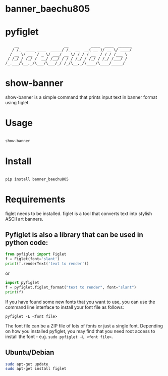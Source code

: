 # banner_baechu805

# **pyfiglet**
```
    __                    __          ____  ____  ______
   / /_  ____ ____  _____/ /_  __  __( __ )/ __ \/ ____/
  / __ \/ __ `/ _ \/ ___/ __ \/ / / / __  / / / /___ \
 / /_/ / /_/ /  __/ /__/ / / / /_/ / /_/ / /_/ /___/ /
/_.___/\__,_/\___/\___/_/ /_/\__,_/\____/\____/_____/

```

# show-banner

show-banner is a simple command that prints input text in banner format using figlet.


# Usage
```py

show-banner

```
# Install

```py

pip install banner_baechu805

```
# Requirements

figlet needs to be installed. figlet is a tool that converts text into stylish ASCII art banners.

## Pyfiglet is also a library that can be used in python code:

```py
from pyfiglet import Figlet
f = Figlet(font='slant')
print(f.renderText('text to render'))
```

or

```py
import pyfiglet
f = pyfiglet.figlet_format("text to render", font="slant")
print(f)
```
If you have found some new fonts that you want to use, you can use the
command line interface to install your font file as follows:

`pyfiglet -L <font file>`

The font file can be a ZIP file of lots of fonts or just a single font.
Depending on how you installed pyfiglet, you may find that you need
root access to install the font - e.g. `sudo pyfiglet -L <font file>`.

## Ubuntu/Debian

```sh
sudo apt-get update
sudo apt-get install figlet
```
